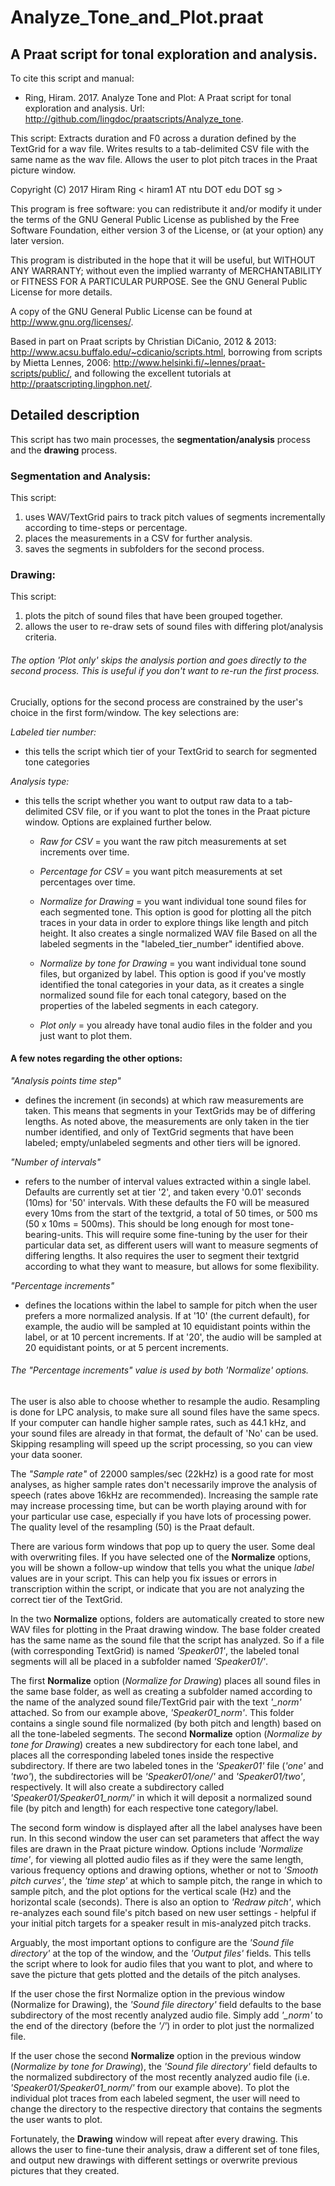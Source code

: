 # Analyze_Tone_and_Plot.praat
## A Praat script for tonal exploration and analysis.

To cite this script and manual:
- Ring, Hiram. 2017. Analyze Tone and Plot: A Praat script for tonal exploration and analysis. Url: http://github.com/lingdoc/praatscripts/Analyze_tone.

This script:
Extracts duration and F0 across a duration defined by the TextGrid for a wav file.
Writes results to a tab-delimited CSV file with the same name as the wav file.
Allows the user to plot pitch traces in the Praat picture window.

Copyright (C) 2017  Hiram Ring < hiram1 AT ntu DOT edu DOT sg >

This program is free software: you can redistribute it and/or modify it under the terms of the GNU General Public License as published by the Free Software Foundation, either version 3 of the License, or (at your option) any later version.

This program is distributed in the hope that it will be useful, but WITHOUT ANY WARRANTY; without even the implied warranty of MERCHANTABILITY or FITNESS FOR A PARTICULAR PURPOSE.  See the GNU General Public License for more details.

A copy of the GNU General Public License can be found at <http://www.gnu.org/licenses/>.

Based in part on Praat scripts by Christian DiCanio, 2012 & 2013: <http://www.acsu.buffalo.edu/~cdicanio/scripts.html>,
borrowing from scripts by Mietta Lennes, 2006: <http://www.helsinki.fi/~lennes/praat-scripts/public/>,
and following the excellent tutorials at <http://praatscripting.lingphon.net/>.

## Detailed description

This script has two main processes, the **segmentation/analysis** process and the **drawing** process.

### Segmentation and Analysis:
This script:
1. uses WAV/TextGrid pairs to track pitch values of segments incrementally according to time-steps or percentage.
2. places the measurements in a CSV for further analysis.
3. saves the segments in subfolders for the second process.

### Drawing:
This script:
1. plots the pitch of sound files that have been grouped together.
2. allows the user to re-draw sets of sound files with differing plot/analysis criteria.

###### The option *'Plot only'* skips the analysis portion and goes directly to the second process. This is useful if you don't want to re-run the first process.

Crucially, options for the second process are constrained by the user's choice in the first form/window. The key selections are:

*Labeled tier number:*

- this tells the script which tier of your TextGrid to search for segmented tone categories

*Analysis type:*
  - this tells the script whether you want to output raw data to a tab-delimited CSV file, or if you want to plot the tones in the Praat picture window. Options are explained further below.

    - *Raw for CSV* = you want the raw pitch measurements at set increments over time.

    - *Percentage for CSV* = you want pitch measurements at set percentages over time.

    - *Normalize for Drawing* = you want individual tone sound files for each segmented tone. This option is good for plotting all the pitch traces in your data in order to explore things like length and pitch height. It also creates a single normalized WAV file Based on all the labeled segments in the "labeled_tier_number" identified above.

    - *Normalize by tone for Drawing* = you want individual tone sound files, but organized by label. This option is good if you've mostly identified the tonal categories in your data, as it creates a single normalized sound file for each tonal category, based on the properties of the labeled segments in each category.

    - *Plot only* = you already have tonal audio files in the folder and you just want to plot them.

#### A few notes regarding the other options:

*"Analysis points time step"*
- defines the increment (in seconds) at which raw measurements are taken. This means that segments in your TextGrids may be of differing lengths. As noted above, the measurements are only taken in the tier number identified, and only of TextGrid segments that have been labeled; empty/unlabeled segments and other tiers will be ignored.

*"Number of intervals"*
- refers to the number of interval values extracted within a single label. Defaults are currently set at tier '2', and taken every '0.01' seconds (10ms) for '50' intervals. With these defaults the F0 will be measured every 10ms from the start of the textgrid, a total of 50 times, or 500 ms (50 x 10ms = 500ms). This should be long enough for most tone-bearing-units. This will require some fine-tuning by the user for their particular data set, as different users will want to measure segments of differing lengths. It also requires the user to segment their textgrid according to what they want to measure, but allows for some flexibility.

*"Percentage increments"*
- defines the locations within the label to sample for pitch when the user prefers a more normalized analysis. If at '10' (the current default), for example, the audio will be sampled at 10 equidistant points within the label, or at 10 percent increments. If at '20', the audio will be sampled at 20 equidistant points, or at 5 percent increments.

###### The *"Percentage increments"* value is used by both *'Normalize'* options.

The user is also able to choose whether to resample the audio. Resampling is done for LPC analysis, to make sure all sound files have the same specs. If your computer can handle higher sample rates, such as 44.1 kHz, and your sound files are already in that format, the default of 'No' can be used. Skipping resampling will speed up the script processing, so you can view your data sooner.

The *"Sample rate"* of 22000 samples/sec (22kHz) is a good rate for most analyses, as higher sample rates don't necessarily improve the analysis of speech (rates above 16kHz are recommended). Increasing the sample rate may increase processing time, but can be worth playing around with for your particular use case, especially if you have lots of processing power. The quality level of the resampling (50) is the Praat default.

There are various form windows that pop up to query the user. Some deal with overwriting files. If you have selected one of the **Normalize** options, you will be shown a follow-up window that tells you what the unique *label* values are in your script. This can help you fix issues or errors in transcription within the script, or indicate that you are not analyzing the correct tier of the TextGrid.

In the two **Normalize** options, folders are automatically created to store new WAV files for plotting in the Praat drawing window. The base folder created has the same name as the sound file that the script has analyzed. So if a file (with corresponding TextGrid) is named *'Speaker01'*, the labeled tonal segments will all be placed in a subfolder named *'Speaker01/'*.

The first **Normalize** option (*Normalize for Drawing*) places all sound files in the same base folder, as well as creating a subfolder named according to the name of the analyzed sound file/TextGrid pair with the text *'\_norm'* attached. So from our example above, *'Speaker01_norm'*. This folder contains a single sound file normalized (by both pitch and length) based on all the tone-labeled segments. The second **Normalize** option (*Normalize by tone for Drawing*) creates a new subdirectory for each tone label, and places all the corresponding labeled tones inside the respective subdirectory. If there are two labeled tones in the *'Speaker01'* file (*'one'* and *'two'*), the subdirectories will be *'Speaker01/one/'* and *'Speaker01/two'*, respectively. It will also create a subdirectory called *'Speaker01/Speaker01_norm/'* in which it will deposit a normalized sound file (by pitch and length) for each respective tone category/label.

The second form window is displayed after all the label analyses have been run. In this second window the user can set parameters that affect the way files are drawn in the Praat picture window. Options include *'Normalize time'*, for viewing all plotted audio files as if they were the same length, various frequency options and drawing options, whether or not to *'Smooth pitch curves'*, the *'time step'* at which to sample pitch, the range in which to sample pitch, and the plot options for the vertical scale (Hz) and the horizontal scale (seconds). There is also an option to *'Redraw pitch'*, which re-analyzes each sound file's pitch based on new user settings - helpful if your initial pitch targets for a speaker result in mis-analyzed pitch tracks.

Arguably, the most important options to configure are the *'Sound file directory'* at the top of the window, and the *'Output files'* fields. This tells the script where to look for audio files that you want to plot, and where to save the picture that gets plotted and the details of the pitch analyses.

If the user chose the first Normalize option in the previous window (Normalize for Drawing), the *'Sound file directory'* field defaults to the base subdirectory of the most recently analyzed audio file. Simply add *'\_norm'* to the end of the directory (before the *'/'*) in order to plot just the normalized file.

If the user chose the second **Normalize** option in the previous window (*Normalize by tone for Drawing*), the *'Sound file directory'* field defaults to the normalized subdirectory of the most recently analyzed audio file (i.e. *'Speaker01/Speaker01_norm/'* from our example above). To plot the individual plot traces from each labeled segment, the user will need to change the directory to the respective directory that contains the segments the user wants to plot.

Fortunately, the **Drawing** window will repeat after every drawing. This allows the user to fine-tune their analysis, draw a different set of tone files, and output new drawings with different settings or overwrite previous pictures that they created.
